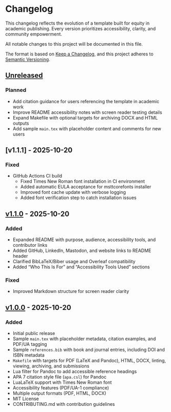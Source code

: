 # Changelog

This changelog reflects the evolution of a template built for equity in academic publishing. Every version prioritizes accessibility, clarity, and community empowerment.

All notable changes to this project will be documented in this file.

The format is based on [Keep a Changelog](https://keepachangelog.com/en/1.0.0/),
and this project adheres to [Semantic Versioning](https://semver.org/spec/v2.0.0.html).

## [Unreleased]

### Planned

- Add citation guidance for users referencing the template in academic work
- Improve README accessibility notes with screen reader testing details
- Expand Makefile with optional targets for archiving DOCX and HTML outputs
- Add sample `main.tex` with placeholder content and comments for new users

## [v1.1.1] - 2025-10-20

### Fixed

- GitHub Actions CI build
  - Fixed Times New Roman font installation in CI environment
  - Added automatic EULA acceptance for msttcorefonts installer
  - Improved font cache update with verbose logging
  - Added font verification step to catch installation issues

## [v1.1.0] - 2025-10-20

### Added

- Expanded README with purpose, audience, accessibility tools, and contributor links
- Added GitHub, LinkedIn, Mastodon, and website links to README header
- Clarified BibLaTeX/Biber usage and Overleaf compatibility
- Added “Who This Is For” and “Accessibility Tools Used” sections

### Fixed

- Improved Markdown structure for screen reader clarity

## [v1.0.0] - 2025-10-20

### Added

- Initial public release
- Sample `main.tex` with placeholder metadata, citation examples, and PDF/UA tagging
- Sample `references.bib` with book and journal entries, including DOI and ISBN metadata
- `Makefile` with targets for PDF (LaTeX and Pandoc), HTML, DOCX, linting, viewing, archiving, and submissions
- Lua filter for Pandoc to add accessible reference headings
- APA 7 citation style file (`apa.csl`) for Pandoc
- LuaLaTeX support with Times New Roman font
- Accessibility features (PDF/UA-1 compliance)
- Multiple output formats (PDF, HTML, DOCX)
- MIT License
- CONTRIBUTING.md with contribution guidelines

[Unreleased]: https://github.com/lanie-carmelo/apa-7-student-paper-template/compare/v1.1.0...HEAD
[v1.0.0]: https://github.com/lanie-carmelo/apa-7-student-paper-template/releases/tag/v1.0.0
[v1.1.0]: https://github.com/lanie-carmelo/apa-7-student-paper-template/releases/tag/v1.1.0
